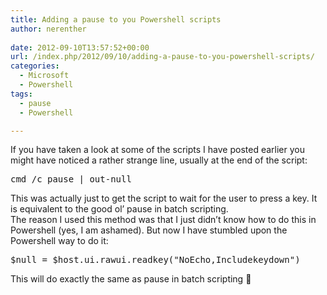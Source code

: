 ```yaml
---
title: Adding a pause to you Powershell scripts
author: nerenther
 
date: 2012-09-10T13:57:52+00:00
url: /index.php/2012/09/10/adding-a-pause-to-you-powershell-scripts/
categories:
  - Microsoft
  - Powershell
tags:
  - pause
  - Powershell

---
```

If you have taken a look at some of the scripts I have posted earlier you might have noticed a rather strange line, usually at the end of the script:

<pre>cmd /c pause | out-null</pre>

This was actually just to get the script to wait for the user to press a key. It is equivalent to the good ol&#8217; pause in batch scripting.  
The reason I used this method was that I just didn&#8217;t know how to do this in Powershell (yes, I am ashamed). But now I have stumbled upon the Powershell way to do it:

<pre>$null = $host.ui.rawui.readkey("NoEcho,Includekeydown")</pre>

This will do exactly the same as pause in batch scripting 🙂